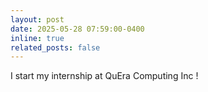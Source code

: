 ```yaml
---
layout: post
date: 2025-05-28 07:59:00-0400
inline: true
related_posts: false
---
```


I start my internship at QuEra Computing Inc !
    